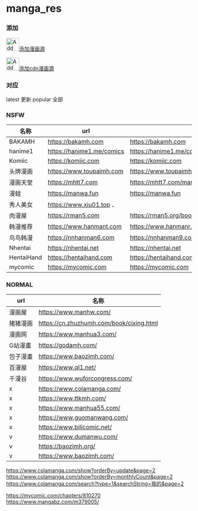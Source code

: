 # manga_res

### 添加


<a href="https://intradeus.github.io/http-protocol-redirector?r=mangayomi://add-repo?repo_name=mgyomi_res%26repo_url=https://github.com/sdaoyi/mgyomi_res%26manga_url=https://raw.githubusercontent.com/sdaoyi/mgyomi_res/refs/heads/main/cartoon_index.json"><img alt="Add manga repository" src="images/add-anime-repository.png" height="35">添加漫画源</a>


<a href="https://intradeus.github.io/http-protocol-redirector?r=mangayomi://add-repo?repo_name=mgyomi_res%26repo_url=https://github.com/sdaoyi/mgyomi_res%26manga_url=https://cdn.jsdelivr.net/gh/sdaoyi/mgyomi_res@main/cartoon_index.json"><img alt="Add manga repository" src="images/add-anime-repository.png" height="35">添加cdn漫画源</a>


### 对应
 latest   更新
 popular  全部

### NSFW

| 名称 | url | POP
|--- |--- |---
| BAKAMH   | https://bakamh.com        | https://bakamh.com
| hanime1  | https://hanime1.me/comics | https://hanime1.me/comics?page=7
| Komiic   | https://komiic.com        | https://komiic.com
| 头牌漫画 |  https://www.toupaimh.com | https://www.toupaimh.com/hotmh/index_2.html
| 漫画天堂 |  https://mhtt7.com        |       https://mhtt7.com/manhuafenlei/all/ob/time/st/all/page/8
| 漫蛙     | https://manwa.fun         | https://manwa.fun
| 秀人美女 |  https://www.xiu01.top 、 
| 肉漫屋   |  https://rman5.com         |        https://rman5.org/bookcatalog/all/ob/time/st/all/page/8
| 韩漫推荐 |  https://www.hanmant.com   | https://www.hanmanr.com/index.php/category/order/hits/page/44
| 鸟鸟韩漫 |  https://nnhanman6.com     |    https://nnhanman9.com/comics/all/ob/hits/st/all/page/5
| Nhentai  |  https://nhentai.net       |    https://nhentai.net 
|HentaiHand|  https://hentaihand.com    |    https://hentaihand.com 
| mycomic  |  https://mycomic.com       |    https://mycomic.com 



### NORMAL

| url | 名称 |
| --- | ---- |
| 漫画屋   |https://www.manhw.com/ 
| 猪猪漫画 |https://cn.zhuzhumh.com/book/cixing.html
| 漫画网   |https://www.manhua3.com/
| G站漫畫  |https://godamh.com/ 
| 包子漫畫 |https://www.baozimh.com/ 
| 百漫屋   |https://www.ql1.net/ 
| 千漫谷   |https://www.wuforcongress.com/ 
| x | https://www.colamanga.com/
| x | https://www.ttkmh.com/
| x | https://www.manhua55.com/
| x | https://www.guomanwang.com/
| x | https://www.bilicomic.net/
| v | https://www.dumanwu.com/
| v | https://baozimh.org/ 
| v | https://www.baozimh.com/ 






https://www.colamanga.com/show?orderBy=update&page=2
https://www.colamanga.com/show?orderBy=monthlyCount&page=2
https://www.colamanga.com/search?type=1&searchString=我的&page=2


https://mycomic.com/chapters/810270
https://www.mangabz.com/m379005/